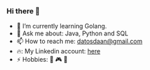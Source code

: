 ### Hi there 👋

- 🌱 I’m currently learning Golang.
- 💬 Ask me about: Java, Python and SQL
- 📫 How to reach me: datosdaan@gmail.com
- 🔥: My Linkedin account: [here](https://www.linkedin.com/in/daniel-searle-921155196/)
- ⚡ Hobbies: 🎨 🎮 🎹
